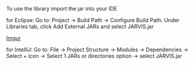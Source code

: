 To use the library import the jar into your IDE

for Eclipse:
Go to: Project → Build Path → Configure Build Path. Under Libraries tab, click Add External JARs and select JARVIS.jar 

[Imgur](https://i.imgur.com/EzhqsUd.png)

for IntelliJ:
Go to: File → Project Structure → Modules → Dependencies → Select + icon → Select 1 JARs or directories option → select JARVIS.jar 
